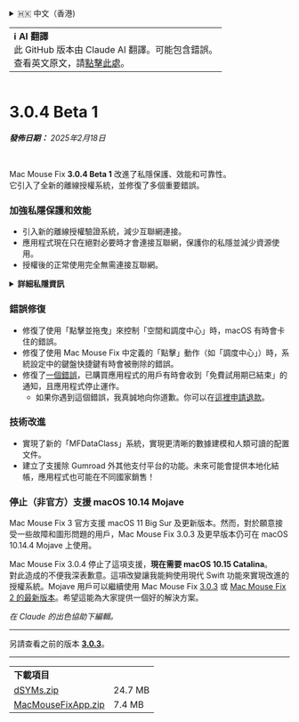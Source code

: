 <details>
<summary>🇭🇰 中文（香港)</summary>

[🇬🇧 English (GitHub)](https://github.com/noah-nuebling/mac-mouse-fix/releases/tag/3.0.4-Beta-1)\
[🇦🇩 Català](https://redirect.macmousefix.com/?target=mmf-release&tag=3.0.4-Beta-1&locale=ca)\
[🇩🇪 Deutsch](https://redirect.macmousefix.com/?target=mmf-release&tag=3.0.4-Beta-1&locale=de)\
[🇪🇸 Español](https://redirect.macmousefix.com/?target=mmf-release&tag=3.0.4-Beta-1&locale=es)\
[🇫🇷 Français](https://redirect.macmousefix.com/?target=mmf-release&tag=3.0.4-Beta-1&locale=fr)\
[🇮🇩 Indonesia](https://redirect.macmousefix.com/?target=mmf-release&tag=3.0.4-Beta-1&locale=id)\
[🇮🇹 Italiano](https://redirect.macmousefix.com/?target=mmf-release&tag=3.0.4-Beta-1&locale=it)\
[🇭🇺 Magyar](https://redirect.macmousefix.com/?target=mmf-release&tag=3.0.4-Beta-1&locale=hu)\
[🇳🇱 Nederlands](https://redirect.macmousefix.com/?target=mmf-release&tag=3.0.4-Beta-1&locale=nl)\
[🇵🇱 Polski](https://redirect.macmousefix.com/?target=mmf-release&tag=3.0.4-Beta-1&locale=pl)\
[🇧🇷 Português (Brasil)](https://redirect.macmousefix.com/?target=mmf-release&tag=3.0.4-Beta-1&locale=pt-BR)\
[🇵🇹 Português (Portugal)](https://redirect.macmousefix.com/?target=mmf-release&tag=3.0.4-Beta-1&locale=pt-PT)\
[🇷🇴 Română](https://redirect.macmousefix.com/?target=mmf-release&tag=3.0.4-Beta-1&locale=ro)\
[🇸🇪 Svenska](https://redirect.macmousefix.com/?target=mmf-release&tag=3.0.4-Beta-1&locale=sv)\
[🇻🇳 Tiếng Việt](https://redirect.macmousefix.com/?target=mmf-release&tag=3.0.4-Beta-1&locale=vi)\
[🇹🇷 Türkçe](https://redirect.macmousefix.com/?target=mmf-release&tag=3.0.4-Beta-1&locale=tr)\
[🇨🇿 Čeština](https://redirect.macmousefix.com/?target=mmf-release&tag=3.0.4-Beta-1&locale=cs)\
[🇬🇷 Ελληνικά](https://redirect.macmousefix.com/?target=mmf-release&tag=3.0.4-Beta-1&locale=el)\
[🇷🇺 Русский](https://redirect.macmousefix.com/?target=mmf-release&tag=3.0.4-Beta-1&locale=ru)\
[🇺🇦 Українська](https://redirect.macmousefix.com/?target=mmf-release&tag=3.0.4-Beta-1&locale=uk)\
[🇮🇱 עברית](https://redirect.macmousefix.com/?target=mmf-release&tag=3.0.4-Beta-1&locale=he)\
[🇸🇦 العربية](https://redirect.macmousefix.com/?target=mmf-release&tag=3.0.4-Beta-1&locale=ar)\
[🇮🇳 हिन्दी](https://redirect.macmousefix.com/?target=mmf-release&tag=3.0.4-Beta-1&locale=hi)\
[🇹🇭 ไทย](https://redirect.macmousefix.com/?target=mmf-release&tag=3.0.4-Beta-1&locale=th)\
[🇨🇳 中文 (简体)](https://redirect.macmousefix.com/?target=mmf-release&tag=3.0.4-Beta-1&locale=zh-Hans)\
[🇨🇳 中文 (繁體)](https://redirect.macmousefix.com/?target=mmf-release&tag=3.0.4-Beta-1&locale=zh-Hant)\
**🇭🇰 中文（香港)**\
[🇯🇵 日本語](https://redirect.macmousefix.com/?target=mmf-release&tag=3.0.4-Beta-1&locale=ja)\
[🇰🇷 한국어](https://redirect.macmousefix.com/?target=mmf-release&tag=3.0.4-Beta-1&locale=ko)\
[Help translate Mac Mouse Fix to different languages!](https://github.com/noah-nuebling/mac-mouse-fix/discussions/731)
</details>
<table align=><td>
<b>ℹ️ AI 翻譯</b><br>
此 GitHub 版本由 Claude AI 翻譯。可能包含錯誤。<br>
查看英文原文，請<a href="https://github.com/noah-nuebling/mac-mouse-fix/releases/tag/3.0.4-Beta-1">點擊此處</a>。
</td></table>

<table></table>

# 3.0.4 Beta 1
***發佈日期：** 2025年2月18日*

<br>

Mac Mouse Fix **3.0.4 Beta 1** 改進了私隱保護、效能和可靠性。\
它引入了全新的離線授權系統，並修復了多個重要錯誤。

### 加強私隱保護和效能

- 引入新的離線授權驗證系統，減少互聯網連接。
- 應用程式現在只在絕對必要時才會連接互聯網，保護你的私隱並減少資源使用。
- 授權後的正常使用完全無需連接互聯網。

<details>
<summary><b>詳細私隱資訊</b></summary>
舊版本在每次啟動時都會在線驗證授權，這可能導致第三方伺服器（GitHub 和 Gumroad）儲存連接記錄。新系統消除了不必要的連接 – 在首次授權啟用後，只有在本地授權數據損壞時才會連接互聯網。
<br><br>
雖然我本人從未記錄任何用戶行為，但舊系統理論上允許第三方伺服器記錄 IP 地址和連接時間。Gumroad 還可能記錄你的授權金鑰，並可能將其與你購買時提供的個人資料關聯起來。
<br><br>
在建立原始授權系統時我沒有考慮到這些細微的私隱問題，但現在，Mac Mouse Fix 已經盡可能做到私密和無需連接互聯網！
<br><br>
另請參閱 <a href=https://gumroad.com/privacy>Gumroad 的私隱政策</a>和我的這個 <a href=https://github.com/noah-nuebling/mac-mouse-fix/issues/976#issuecomment-2140955801>GitHub 評論</a>。

</details>

### 錯誤修復

- 修復了使用「點擊並拖曳」來控制「空間和調度中心」時，macOS 有時會卡住的錯誤。
- 修復了使用 Mac Mouse Fix 中定義的「點擊」動作（如「調度中心」）時，系統設定中的鍵盤快捷鍵有時會被刪除的錯誤。
- 修復了[一個錯誤](https://github.com/noah-nuebling/mac-mouse-fix/issues?q=state%3Aopen%20label%3A%22%27Free%20days%20are%20over%27%20bug%22)，已購買應用程式的用戶有時會收到「免費試用期已結束」的通知，且應用程式停止運作。
    - 如果你遇到這個錯誤，我真誠地向你道歉。你可以在[這裡申請退款](https://redirect.macmousefix.com/?message=&target=mmf-apply-for-refund&locale=zh-HK)。

### 技術改進

- 實現了新的「MFDataClass」系統，實現更清晰的數據建模和人類可讀的配置文件。
- 建立了支援除 Gumroad 外其他支付平台的功能。未來可能會提供本地化結帳，應用程式也可能在不同國家銷售！

### 停止（非官方）支援 macOS 10.14 Mojave

Mac Mouse Fix 3 官方支援 macOS 11 Big Sur 及更新版本。然而，對於願意接受一些故障和圖形問題的用戶，Mac Mouse Fix 3.0.3 及更早版本仍可在 macOS 10.14.4 Mojave 上使用。

Mac Mouse Fix 3.0.4 停止了這項支援，**現在需要 macOS 10.15 Catalina**。\
對此造成的不便我深表歉意。這項改變讓我能夠使用現代 Swift 功能來實現改進的授權系統。Mojave 用戶可以繼續使用 Mac Mouse Fix [3.0.3](https://redirect.macmousefix.com/?target=mmf-release&tag=3.0.3&locale=zh-HK) 或 [Mac Mouse Fix 2 的最新版本](https://redirect.macmousefix.com/?target=mmf2-latest&locale=zh-HK)。希望這能為大家提供一個好的解決方案。

*在 Claude 的出色協助下編輯。*

---

另請查看之前的版本 [**3.0.3**](https://redirect.macmousefix.com/?target=mmf-release&tag=3.0.3&locale=zh-HK)。

---

<table align="start">
<tr>
    <td colspan=2>
        <b>下載項目</b>
    </td>
</tr>
<tr>
    <td><a href="https://github.com/noah-nuebling/mac-mouse-fix/releases/download/3.0.4-Beta-1/dSYMs.zip">dSYMs.zip</a></td>
    <td>24.7 MB</td>
</tr>
<tr>
    <td><a href="https://github.com/noah-nuebling/mac-mouse-fix/releases/download/3.0.4-Beta-1/MacMouseFixApp.zip">MacMouseFixApp.zip</a></td>
    <td>7.4 MB</td>
</tr>
</table>